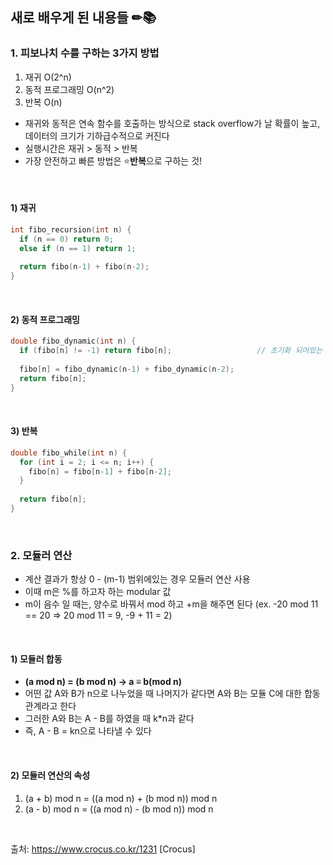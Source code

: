 ## 새로 배우게 된 내용들 ✏📚

### 1. 피보나치 수를 구하는 3가지 방법
1. 재귀 O(2^n)
2. 동적 프로그래밍 O(n^2)
3. 반복 O(n)

- 재귀와 동적은 연속 함수를 호출하는 방식으로 stack overflow가 날 확률이 높고, 데이터의 크기가 기하급수적으로 커진다
- 실행시간은 재귀 > 동적 > 반복
- 가장 안전하고 빠른 방법은 ⭐**반복**으로 구하는 것!
<br/>

#### 1) 재귀
```c++
int fibo_recursion(int n) {
  if (n == 0) return 0;
  else if (n == 1) return 1;
  
  return fibo(n-1) + fibo(n-2);
}
```
<br/>

#### 2) 동적 프로그래밍
```c++
double fibo_dynamic(int n) {
  if (fibo[n] != -1) return fibo[n];                   // 초기화 되어있는 배열 fibo
  
  fibo[n] = fibo_dynamic(n-1) + fibo_dynamic(n-2);
  return fibo[n];
}
```
<br/>

#### 3) 반복
```c++
double fibo_while(int n) {
  for (int i = 2; i <= n; i++) {
    fibo[n] = fibo[n-1] + fibo[n-2]; 
  }
  
  return fibo[n];
}
```
<br/>

### 2. 모듈러 연산
- 계산 결과가 항상 0 - (m-1) 범위에있는 경우 모듈러 연산 사용
- 이때 m은 %를 하고자 하는 modular 값
- m이 음수 일 때는, 양수로 바꿔서 mod 하고 +m을 해주면 된다 (ex. -20 mod 11 == 20 => 20 mod 11 = 9, -9 + 11 = 2)
<br/>

#### 1) 모듈러 합동
- **(a mod n) = (b mod n)  ->  a ≡ b(mod n)**
- 어떤 값 A와 B가 n으로 나누었을 때 나머지가 같다면 A와 B는 모듈 C에 대한 합동 관계라고 한다
- 그러한 A와 B는 A - B를 하였을 때 k*n과 같다
- 즉, A - B = kn으로 나타낼 수 있다
<br/>

#### 2) 모듈러 연산의 속성
1. (a + b) mod n = ((a mod n) + (b mod n)) mod n
2. (a - b) mod n = ((a mod n) - (b mod n)) mod n
<br/>

출처: https://www.crocus.co.kr/1231 [Crocus]
